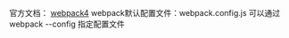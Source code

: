 官方文档： [webpack4](https://v4.webpack.docschina.org/concepts/)
webpack默认配置文件：webpack.config.js
可以通过webpack --config 指定配置文件
